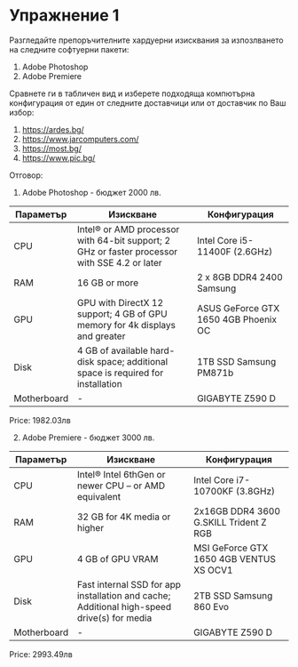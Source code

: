# Упражнение 1 

Разгледайте препоръчителните хардуерни изисквания за изпозлването на следните софтуерни пакети:
1. Adobe Photoshop 
2. Adobe Premiere

Сравнете ги в табличен вид и изберете подходяща компютърна конфигурация от един от следните доставчици или от доставчик по Ваш избор:
1. https://ardes.bg/
2. https://www.jarcomputers.com/
3. https://most.bg/
4. https://www.pic.bg/


Отговор:

1. Adobe Photoshop - бюджет 2000 лв. 

Параметър | Изискване | Конфигурация
------------ | -------------| -------------
CPU | Intel® or AMD processor with 64-bit support; 2 GHz or faster processor with SSE 4.2 or later | Intel Core i5-11400F (2.6GHz) 
RAM | 16 GB or more | 2 x 8GB DDR4 2400 Samsung
GPU | GPU with DirectX 12 support; 4 GB of GPU memory for 4k displays and greater | ASUS GeForce GTX 1650 4GB Phoenix OC
Disk | 4 GB of available hard-disk space; additional space is required for installation | 1TB SSD Samsung PM871b
Motherboard | - | GIGABYTE Z590 D
Price: 1982.03лв

2. Adobe Premiere - бюджет 3000 лв. 

Параметър | Изискване | Конфигурация
------------ | -------------| -------------
CPU |  Intel® Intel 6thGen or newer CPU – or AMD equivalent | Intel Core i7-10700KF (3.8GHz)
RAM | 32 GB for 4K media or higher | 2x16GB DDR4 3600 G.SKILL Trident Z RGB
GPU | 4 GB of GPU VRAM | MSI GeForce GTX 1650 4GB VENTUS XS OCV1
Disk | Fast internal SSD for app installation and cache; Additional high-speed drive(s) for media | 2TB SSD Samsung 860 Evo
Motherboard | - | GIGABYTE Z590 D
Price: 2993.49лв

